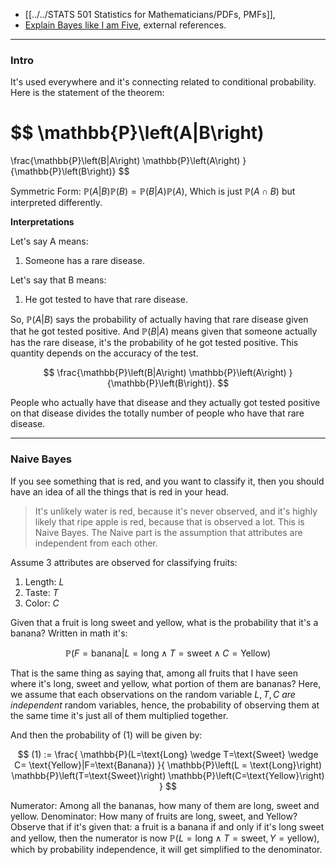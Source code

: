 - [[../../STATS 501 Statistics for Mathematicians/PDFs, PMFs]], 
- [Explain Bayes like I am Five](https://towardsdatascience.com/all-about-naive-bayes-8e13cef044cf), external references. 

---

### **Intro**

It's used everywhere and it's connecting related to conditional probability. Here is the statement of the theorem: 

$$
\mathbb{P}\left(A|B\right)
=
\frac{\mathbb{P}\left(B|A\right)
    \mathbb{P}\left(A\right)
}{\mathbb{P}\left(B\right)}
$$

Symmetric Form: $\mathbb{P}\left(A|B\right)\mathbb{P}\left(B\right)=\mathbb{P}\left(B|A\right)\mathbb{P}\left(A\right)$, Which is just $\mathbb{P}\left(A\cap B\right)$ but interpreted differently. 

**Interpretations** 

Let's say A means: 
1. Someone has a rare disease. 

Let's say that B means: 
1. He got tested to have that rare disease. 

So, $\mathbb{P}\left(A|B\right)$ says the probability of actually having that rare disease given that he got tested positive. And $\mathbb{P}\left(B|A\right)$ means given that someone actually has the rare disease, it's the probability of he got tested positive. This quantity depends on the accuracy of the test.  

$$
\frac{\mathbb{P}\left(B|A\right)
    \mathbb{P}\left(A\right)
}{\mathbb{P}\left(B\right)}. 
$$

People who actually have that disease and they actually got tested positive on that disease divides the totally number of people who have that rare disease. 

---
### **Naive Bayes**

If you see something that is red, and you want to classify it, then you should have an idea of all the things that is red in your head. 

> It's unlikely water is red, because it's never observed, and it's highly likely that ripe apple is red, because that is observed a lot. This is Naive Bayes. The Naive part is the assumption that attributes are independent from each other. 

Assume 3 attributes are observed for classifying fruits: 
1. Length: $L$
2. Taste:  $T$ 
3. Color: $C$

Given that a fruit is long sweet and yellow, what is the probability that it's a banana? Written in math it's: 

$$
\mathbb{P}\left(F = \text{banana}
|
L = \text{long}\wedge T = \text{sweet} \wedge C = \text{Yellow}
\right)
\tag{1}
$$

That is the same thing as saying that, among all fruits that I have seen where it's long, sweet and yellow, what portion of them are bananas? Here, we assume that each observations on the random variable $L, T, C$ *are independent* random variables, hence, the probability of observing them at the same time it's just all of them multiplied together. 

And then the probability of (1) will be given by: 

$$
(1) :=
\frac{
    \mathbb{P}(L=\text{Long} \wedge T=\text{Sweet} \wedge C= \text{Yellow}|F=\text{Banana})
}{
    \mathbb{P}\left(L = \text{Long}\right)
    \mathbb{P}\left(T=\text{Sweet}\right)
    \mathbb{P}\left(C=\text{Yellow}\right)
}
$$

Numerator: Among all the bananas, how many of them are long, sweet and yellow. 
Denominator: How many of fruits are long, sweet, and Yellow? Observe that if it's given that: a fruit is a banana if and only if it's long sweet and yellow, then the numerator is now $\mathbb P(L=\text{long}\wedge T=\text{sweet}, Y=\text{yellow})$, which by probability independence, it will get simplified to the denominator. 



